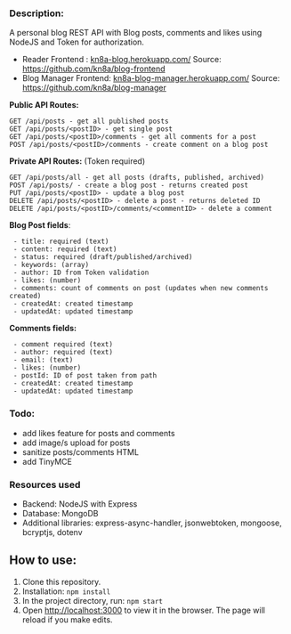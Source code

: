### Description:

A personal blog REST API with Blog posts, comments and likes using NodeJS and Token for authorization.
- Reader Frontend : [kn8a-blog.herokuapp.com/](https://kn8a-blog.herokuapp.com/ "https://kn8a-blog.herokuapp.com/") Source: https://github.com/kn8a/blog-frontend
- Blog Manager Frontend: [kn8a-blog-manager.herokuapp.com/](https://kn8a-blog-manager.herokuapp.com/ "https://kn8a-blog-manager.herokuapp.com/") Source: https://github.com/kn8a/blog-manager

**Public API Routes:**

    GET /api/posts - get all published posts
    GET /api/posts/<postID> - get single post
    GET /api/posts/<postID>/comments - get all comments for a post
    POST /api/posts/<postID>/comments - create comment on a blog post
   
**Private API Routes:** (Token required)

    GET /api/posts/all - get all posts (drafts, published, archived)
    POST /api/posts/ - create a blog post - returns created post
    PUT /api/posts/<postID> - update a blog post
    DELETE /api/posts/<postID> - delete a post - returns deleted ID
    DELETE /api/posts/<postID>/comments/<commentID> - delete a comment

**Blog Post fields**:

     - title: required (text)
     - content: required (text)
     - status: required (draft/published/archived)
     - keywords: (array)
     - author: ID from Token validation
     - likes: (number)
     - comments: count of comments on post (updates when new comments created)
     - createdAt: created timestamp
     - updatedAt: updated timestamp

**Comments fields:**

     - comment required (text)
     - author: required (text)
     - email: (text)
     - likes: (number)
     - postId: ID of post taken from path
     - createdAt: created timestamp
     - updatedAt: updated timestamp

### Todo:
- add likes feature for posts and comments
- add image/s upload for posts
- sanitize posts/comments HTML
- add TinyMCE

### Resources used
- Backend: NodeJS with Express
- Database: MongoDB
- Additional libraries: express-async-handler, jsonwebtoken, mongoose, bcryptjs, dotenv
 
## How to use:

1. Clone this repository.
2.  Installation:  `npm install`
3.  In the project directory, run:  `npm start`
4. Open  [http://localhost:3000](http://localhost:3000/)  to view it in the browser. The page will reload if you make edits.

